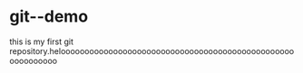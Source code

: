 # git--demo
this is my first git repository.helooooooooooooooooooooooooooooooooooooooooooooooooooooooooooo
